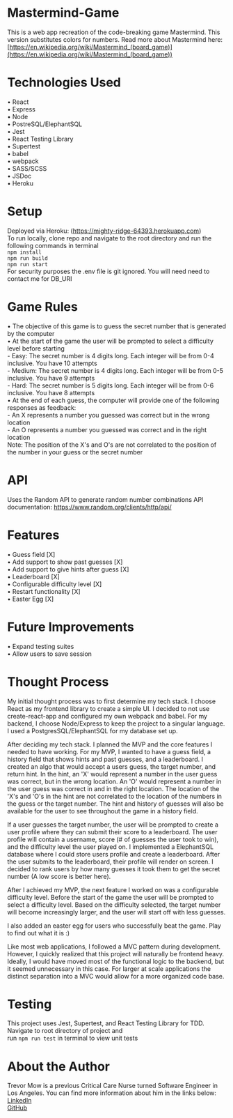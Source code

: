 # Mastermind-Game
This is a web app recreation of the code-breaking game Mastermind.
This version substitutes colors for numbers. Read more about Mastermind here: [https://en.wikipedia.org/wiki/Mastermind_(board_game)](https://en.wikipedia.org/wiki/Mastermind_(board_game))

# Technologies Used
• React </br>
• Express </br>
• Node </br>
• PostreSQL/ElephantSQL </br>
• Jest <br/>
• React Testing Library </br>
• Supertest </br>
• babel </br>
• webpack </br>
• SASS/SCSS </br>
• JSDoc </br>
• Heroku </br>

# Setup
Deployed via Heroku: (https://mighty-ridge-64393.herokuapp.com) </br>
To run locally, clone repo and navigate to the root directory and run the following commands in terminal </br>
`npm install` </br>
`npm run build` </br>
`npm run start` </br>
For security purposes the .env file is git ignored. You will need need to contact me for DB_URI</br>

# Game Rules
• The objective of this game is to guess the secret number that is generated by the computer </br>
• At the start of the game the user will be prompted to select a difficulty level before starting </br>
    - Easy: The secret number is 4 digits long. Each integer will be from 0-4 inclusive. You have 10 attempts </br>
    - Medium: The secret number is 4 digits long. Each integer will be from 0-5 inclusive. You have 9 attempts </br>
    - Hard: The secret number is 5 digits long. Each integer will be from 0-6 inclusive. You have 8 attempts </br>
• At the end of each guess, the computer will provide one of the following responses as feedback: </br>
    - An X represents a number you guessed was correct but in the wrong location </br>
    - An O represents a number you guessed was correct and in the right location </br>
Note: The position of the X's and O's are not correlated to the position of the number in your guess or the secret number </br>

# API
Uses the Random API to generate random number combinations
API documentation: https://www.random.org/clients/http/api/

# Features
• Guess field [X] </br>
• Add support to show past guesses [X] </br>
• Add support to give hints after guess [X] </br>
• Leaderboard [X] </br>
• Configurable difficulty level [X] </br>
• Restart functionality [X] </br>
• Easter Egg [X] </br>

# Future Improvements
• Expand testing suites </br>
• Allow users to save session </br>

# Thought Process
My initial thought process was to first determine my tech stack. I choose React as my frontend library to create a simple UI. I decided to not use create-react-app and configured my own webpack and babel. For my backend, I choose Node/Express to keep the project to a singular language. I used a PostgresSQL/ElephantSQL for my database set up. 

After deciding my tech stack. I planned the MVP and the core features I needed to have working. For my MVP, I wanted to have a guess field, a history field that shows hints and past guesses, and a leaderboard. I created an algo that would accept a users guess, the target number, and return hint. In the hint, an 'X' would represent a number in the user guess was correct, but in the wrong location. An 'O' would represent a number in the user guess was correct in and in the right location. The location of the 'X's and 'O's in the hint are not correlated to the location of the numbers in the guess or the target number. The hint and history of guesses will also be available for the user to see throughout the game in a history field. 

If a user guesses the target number, the user will be prompted to create a user profile where they can submit their score to a leaderboard. The user profile will contain a username, score (# of guesses the user took to win), and the difficulty level the user played on. I implemented a ElephantSQL database where I could store users profile and create a leaderboard. After the user submits to the leaderboard, their profile will render on screen. I decided to rank users by how many guesses it took them to get the secret number (A low score is better here). 

After I achieved my MVP, the next feature I worked on was a configurable difficulty level. Before the start of the game the user will be prompted to select a difficulty level. Based on the difficulty selected, the target number will become increasingly larger, and the user will start off with less guesses. 

I also added an easter egg for users who successfully beat the game. Play to find out what it is :)

Like most web applications, I followed a MVC pattern during development. However, I quickly realized that this project will naturally be frontend heavy. Ideally, I would have moved most of the functional logic to the backend, but it seemed unnecessary in this case. For larger at scale applications the distinct separation into a MVC would allow for a more organized code base. 

# Testing
This project uses Jest, Supertest, and React Testing Library for TDD. Navigate to root directory of project and </br>
run `npm run test` in terminal to view unit tests

# About the Author
Trevor Mow is a previous Critical Care Nurse turned Software Engineer in Los Angeles. You can find more information about him in the links below: </br>
[LinkedIn](https://www.linkedin.com/in/trevormow/) </br>
[GitHub](https://github.com/tmow12) </br>

